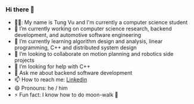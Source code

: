 ### Hi there 👋

- 👨‍🎓: My name is Tung Vu and I'm currently a computer science student
- 📖 I’m currently working on computer science research, backend development, and automotive software engineering
- 🌱 I’m currently learning algorithm design and analysis, linear programming, C++ and distributed system design
- 👯 I’m looking to collaborate on motion planning and robotics side projects
- 🤔 I’m looking for help with C++
- 💬 Ask me about backend software development
- 📫 How to reach me: [Linkedin](https://www.linkedin.com/in/tung-vu-a2064866/)
- 😄 Pronouns: he / him
- ⚡ Fun fact: I know how to do moon-walk 🕺
<!--
**vutung3196/vutung3196** is a ✨ _special_ ✨ repository because its `README.md` (this file) appears on your GitHub profile.

Here are some ideas to get you started:

- 🔭 I’m currently working on ...
- 🌱 I’m currently learning ...
- 👯 I’m looking to collaborate on ...
- 🤔 I’m looking for help with ...
- 💬 Ask me about ...
- 📫 How to reach me: ...
- 😄 Pronouns: ...
- ⚡ Fun fact: ...
-->
